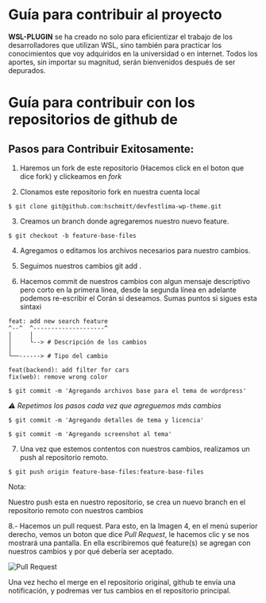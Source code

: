 # Guía para contribuir al proyecto

**WSL-PLUGIN** se ha creado no solo para eficientizar el trabajo de los desarrolladores que utilizan WSL, sino también para practicar los conocimientos que voy adquiridos en la universidad o en internet. Todos los aportes, sin importar su magnitud, serán bienvenidos después de ser depurados.
# Guía para contribuir con los repositorios de github de 
## Pasos para Contribuir Exitosamente:

1. Haremos un fork de este repositorio (Hacemos click en el boton que dice fork) y clickeamos en _fork_ 

2. Clonamos este repositorio fork en nuestra cuenta local

```$ git clone git@github.com:hschmitt/devfestlima-wp-theme.git```

3. Creamos un branch donde agregaremos nuestro nuevo feature.

```$ git checkout -b feature-base-files```

4. Agregamos o editamos los archivos necesarios para nuestro cambios.

5. Seguimos nuestros cambios git add . 

6. Hacemos commit de nuestros cambios con algun mensaje descriptivo pero corto en la primera linea, desde la segunda línea en adelante podemos re-escribir el Corán si deseamos. Sumas puntos si sigues esta sintaxi 

```
feat: add new search feature
^--^  ^--------------------^
│     │
│     └--> # Descripción de los cambios
│
└──------> # Tipo del cambio
```
```
feat(backend): add filter for cars
fix(web): remove wrong color

```


```$ git commit -m 'Agregando archivos base para el tema de wordpress'```


*⚠️ Repetimos los pasos cada vez que agreguemos más cambios*

```$ git commit -m 'Agregando detalles de tema y licencia'```

```$ git commit -m 'Agregando screenshot al tema'```

7. Una vez que estemos contentos con nuestros cambios, realizamos un push al repositorio remoto.

```$ git push origin feature-base-files:feature-base-files```

Nota: 

Nuestro push esta en nuestro repositorio, se crea un nuevo branch en el repositorio remoto con nuestros cambios 

8.- Hacemos un pull request. Para esto, en la Imagen 4, en el menú superior derecho, vemos un boton que dice _Pull Request_, le hacemos clic y se nos mostrará una pantalla. En ella escribiremos qué feature(s) se agregan con nuestros cambios y por qué debería ser aceptado.

![Pull Request](image.png)

Una vez hecho el merge en el repositorio original, github te envía una notificación, y podremas ver tus cambios en el repositorio principal.